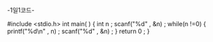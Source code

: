    -1일1코드-

#include <stdio.h>
int main( )
 {
    int n ;
    scanf("%d" , &n) ;
    while(n !=0)
    {
      printf("%d\n" , n) ;
      scanf("%d" , &n) ;
     }
    return 0 ;
 }